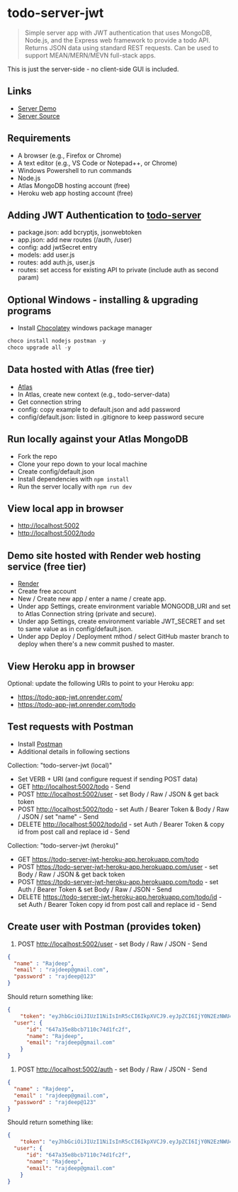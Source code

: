 # todo-server-jwt

> Simple server app with JWT authentication that uses MongoDB, Node.js, and the Express web framework to provide a todo API.
Returns JSON data using standard REST requests. Can be used to support MEAN/MERN/MEVN full-stack apps.

This is just the server-side - no client-side GUI is included.

## Links

- [Server Demo](https://todo-app-jwt.onrender.com)
- [Server Source](https://github.com/Rajdeep777/Todo-APP-JWT)

## Requirements

- A browser (e.g., Firefox or Chrome)
- A text editor (e.g., VS Code or Notepad++, or Chrome)
- Windows Powershell to run commands
- Node.js
- Atlas MongoDB hosting account (free)
- Heroku web app hosting account (free)

## Adding JWT Authentication to [todo-server](https://github.com/Rajdeep777/Todo-APP-JWT)

- package.json: add bcryptjs, jsonwebtoken
- app.json: add new routes (/auth, /user)
- config: add jwtSecret entry
- models: add user.js
- routes: add auth.js, user.js
- routes: set access for existing API to private (include auth as second param)

## Optional Windows - installing & upgrading programs

- Install [Chocolatey](https://chocolatey.org/) windows package manager

```Powershell
choco install nodejs postman -y
choco upgrade all -y
```

## Data hosted with Atlas (free tier)

- [Atlas](https://www.mongodb.com/cloud/atlas)
- In Atlas, create new context (e.g., todo-server-data)
- Get connection string
- config: copy example to default.json and add password
- config/default.json: listed in .gitignore to keep password secure

## Run locally against your Atlas MongoDB

- Fork the repo
- Clone your repo down to your local machine
- Create config/default.json
- Install dependencies with `npm install`
- Run the server locally with `npm run dev`

## View local app in browser

- <http://localhost:5002>
- <http://localhost:5002/todo>

## Demo site hosted with Render web hosting service (free tier)

- [Render](https://www.render.com/)
- Create free account
- New / Create new app / enter a name / create app.
- Under app Settings, create environment variable MONGODB_URI and set to Atlas Connection string (private and secure).
- Under app Settings, create environment variable JWT_SECRET and set to same value as in config/default.json.
- Under app Deploy / Deployment mthod / select GitHub master branch to deploy when there's a new commit pushed to master.

## View Heroku app in browser

Optional: update the following URIs to point to your Heroku app:

- <https://todo-app-jwt.onrender.com/>
- <https://todo-app-jwt.onrender.com/todo>

## Test requests with Postman

- Install [Postman](https://www.getpostman.com/)
- Additional details in following sections

Collection: "todo-server-jwt (local)"

- Set VERB + URI (and configure request if sending POST data)
- GET <http://localhost:5002/todo> - Send
- POST <http://localhost:5002/user> - set  Body / Raw / JSON & get back token
- POST <http://localhost:5002/todo> - set Auth / Bearer Token & Body / Raw / JSON / set "name" - Send
- DELETE <http://localhost:5002/todo/id> - set Auth / Bearer Token & copy id from post call and replace id - Send

Collection: "todo-server-jwt (heroku)"

- GET <https://todo-server-jwt-heroku-app.herokuapp.com/todo>
- POST <https://todo-server-jwt-heroku-app.herokuapp.com/user> - set  Body / Raw / JSON & get back token
- POST <https://todo-server-jwt-heroku-app.herokuapp.com/todo> - set Auth / Bearer Token & set Body / Raw / JSON - Send
- DELETE <https://todo-server-jwt-heroku-app.herokuapp.com/todo/id> - set Auth / Bearer Token copy id from post call and replace id - Send

## Create user with Postman (provides token)

1. POST <http://localhost:5002/user> - set Body / Raw / JSON - Send

```JSON
{
  "name" : "Rajdeep",
  "email" : "rajdeep@gmail.com",
  "password" : "rajdeep@123"
}
```

Should return something like:

```JSON
{
    "token": "eyJhbGciOiJIUzI1NiIsInR5cCI6IkpXVCJ9.eyJpZCI6IjY0N2EzNWU4YmNiNzExMGM3NGQxZmMyZiIsImlhdCI6MTY4NTczMDc5MywiZXhwIjoxNjg1NzM0MzkzfQ.Ug0Oqa7bbWLmpd4e_c8Du536MJm-C_u32eZrFkz7T9g",
  "user": {
      "id": "647a35e8bcb7110c74d1fc2f",
      "name": "Rajdeep",
      "email": "rajdeep@gmail.com"
    }
}
```

1. POST <http://localhost:5002/auth> - set Body / Raw / JSON - Send

```JSON
{
  "name" : "Rajdeep",
  "email" : "rajdeep@gmail.com",
  "password" : "rajdeep@123"
}
```

Should return something like:

```JSON
{
    "token": "eyJhbGciOiJIUzI1NiIsInR5cCI6IkpXVCJ9.eyJpZCI6IjY0N2EzNWU4YmNiNzExMGM3NGQxZmMyZiIsImlhdCI6MTY4NTczMDc5MywiZXhwIjoxNjg1NzM0MzkzfQ.Ug0Oqa7bbWLmpd4e_c8Du536MJm-C_u32eZrFkz7T9g",
  "user": {
      "id": "647a35e8bcb7110c74d1fc2f",
      "name": "Rajdeep",
      "email": "rajdeep@gmail.com"
    }
}

